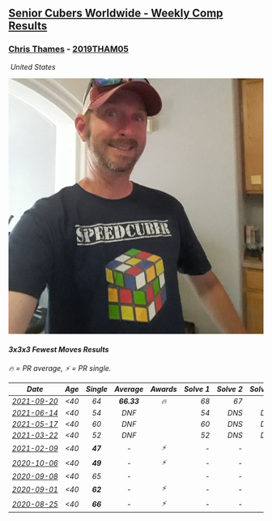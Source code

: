 <style>table {white-space: nowrap;}</style>
<link rel="stylesheet" type="text/css" href="/scw-comp/css/flags.css" />

## [Senior Cubers Worldwide - Weekly Comp Results](/scw-comp/results/)
### [Chris Thames](README.md) - [2019THAM05](https://www.worldcubeassociation.org/persons/2019THAM05?event=333fm)

<i class="flag flag-US" />&nbsp;United States

![Chris Thames](1606082430.jpg)

#### 3x3x3 Fewest Moves Results

<span style="white-space: nowrap;">🔥 = PR average</span>, <span style="white-space: nowrap;">⚡ = PR single</span>.

| Date | Age | Single | Average | Awards | Solve 1 | Solve 2 | Solve 3 | Solution |
| :--: | :--: | :--: | :--: | :--: | --: | --: | --: | :-- |
| [2021-09-20](../../results/2021-09-20/333fm.md) | <40 | 64 | **66.33** | 🔥 | 68 | 67 | 64 | [Desktop](https://www.facebook.com/events/209362497846754/permalink/214053557377648) / [Mobile](https://m.facebook.com/events/209362497846754?view=permalink&id=214053557377648) |
| [2021-06-14](../../results/2021-06-14/333fm.md) | <40 | 54 | DNF |  | 54 | DNS | DNS | [Desktop](https://www.facebook.com/events/183961263668092/permalink/189256463138572) / [Mobile](https://m.facebook.com/events/183961263668092?view=permalink&id=189256463138572) |
| [2021-05-17](../../results/2021-05-17/333fm.md) | <40 | 60 | DNF |  | 60 | DNS | DNS | [Desktop](https://www.facebook.com/events/1839966109492250/permalink/1846108955544632) / [Mobile](https://m.facebook.com/events/1839966109492250?view=permalink&id=1846108955544632) |
| [2021-03-22](../../results/2021-03-22/333fm.md) | <40 | 52 | DNF |  | 52 | DNS | DNS | [Desktop](https://www.facebook.com/events/3984414398292690/permalink/4013003662100430) / [Mobile](https://m.facebook.com/events/3984414398292690?view=permalink&id=4013003662100430) |
| [2021-02-09](../../results/2021-02-09/333fm.md) | <40 | **47** | - | ⚡ | - | - | - | [Desktop](https://www.facebook.com/events/324362745652604/permalink/326810018741210) / [Mobile](https://m.facebook.com/events/324362745652604?view=permalink&id=326810018741210) |
| [2020-10-06](../../results/2020-10-06/333fm.md) | <40 | **49** | - | ⚡ | - | - | - | [Desktop](https://www.facebook.com/events/836710610404618/permalink/838414076900938) / [Mobile](https://m.facebook.com/events/836710610404618?view=permalink&id=838414076900938) |
| [2020-09-08](../../results/2020-09-08/333fm.md) | <40 | 65 | - |  | - | - | - | [Desktop](https://www.facebook.com/events/328891351562846/permalink/329552664830048) / [Mobile](https://m.facebook.com/events/328891351562846?view=permalink&id=329552664830048) |
| [2020-09-01](../../results/2020-09-01/333fm.md) | <40 | **62** | - | ⚡ | - | - | - | [Desktop](https://www.facebook.com/events/2722940861324520/permalink/2725895381029068) / [Mobile](https://m.facebook.com/events/2722940861324520?view=permalink&id=2725895381029068) |
| [2020-08-25](../../results/2020-08-25/333fm.md) | <40 | **66** | - | ⚡ | - | - | - | [Desktop](https://www.facebook.com/events/599329904283159/permalink/602933757256107) / [Mobile](https://m.facebook.com/events/599329904283159?view=permalink&id=602933757256107) |


<!-- Global site tag (gtag.js) - Google Analytics -->
<script async src="https://www.googletagmanager.com/gtag/js?id=UA-86348435-3"></script>
<script>window.dataLayer = window.dataLayer || []; function gtag() {dataLayer.push(arguments);} gtag('js', new Date()); gtag('config', 'UA-86348435-3');</script>
